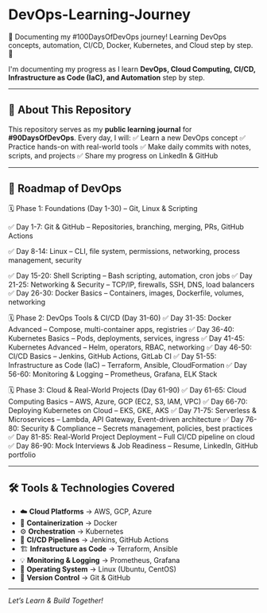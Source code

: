# DevOps-Learning-Journey
📖 Documenting my #100DaysOfDevOps journey! Learning DevOps concepts, automation, CI/CD, Docker, Kubernetes, and Cloud step by step. 🚀

I'm documenting my progress as I learn **DevOps, Cloud Computing, CI/CD, Infrastructure as Code (IaC), and Automation** step by step.

---

## 📌 About This Repository
This repository serves as my **public learning journal** for **#90DaysOfDevOps**.
Every day, I will:
✅ Learn a new DevOps concept
✅ Practice hands-on with real-world tools
✅ Make daily commits with notes, scripts, and projects
✅ Share my progress on LinkedIn & GitHub

---

## 📅 Roadmap of DevOps
🗓️ Phase 1: Foundations (Day 1-30) – Git, Linux & Scripting

✅ Day 1-7: Git & GitHub – Repositories, branching, merging, PRs, GitHub Actions

✅ Day 8-14: Linux – CLI, file system, permissions, networking, process management, security

✅ Day 15-20: Shell Scripting – Bash scripting, automation, cron jobs
✅ Day 21-25: Networking & Security – TCP/IP, firewalls, SSH, DNS, load balancers
✅ Day 26-30: Docker Basics – Containers, images, Dockerfile, volumes, networking

🗓️ Phase 2: DevOps Tools & CI/CD (Day 31-60)
✅ Day 31-35: Docker Advanced – Compose, multi-container apps, registries
✅ Day 36-40: Kubernetes Basics – Pods, deployments, services, ingress
✅ Day 41-45: Kubernetes Advanced – Helm, operators, RBAC, networking
✅ Day 46-50: CI/CD Basics – Jenkins, GitHub Actions, GitLab CI
✅ Day 51-55: Infrastructure as Code (IaC) – Terraform, Ansible, CloudFormation
✅ Day 56-60: Monitoring & Logging – Prometheus, Grafana, ELK Stack

🗓️ Phase 3: Cloud & Real-World Projects (Day 61-90)
✅ Day 61-65: Cloud Computing Basics – AWS, Azure, GCP (EC2, S3, IAM, VPC)
✅ Day 66-70: Deploying Kubernetes on Cloud – EKS, GKE, AKS
✅ Day 71-75: Serverless & Microservices – Lambda, API Gateway, Event-driven architecture
✅ Day 76-80: Security & Compliance – Secrets management, policies, best practices
✅ Day 81-85: Real-World Project Deployment – Full CI/CD pipeline on cloud
✅ Day 86-90: Mock Interviews & Job Readiness – Resume, LinkedIn, GitHub portfolio

---

## 🛠️ Tools & Technologies Covered
- ☁️ **Cloud Platforms** → AWS, GCP, Azure
- 🐳 **Containerization** → Docker
- ⚙️ **Orchestration** → Kubernetes
- 🔄 **CI/CD Pipelines** → Jenkins, GitHub Actions
- 🏗️ **Infrastructure as Code** → Terraform, Ansible
- 💡 **Monitoring & Logging** → Prometheus, Grafana
- 🐧 **Operating System** → Linux (Ubuntu, CentOS)
- 🔗 **Version Control** → Git & GitHub

---
 *Let’s Learn & Build Together!*
